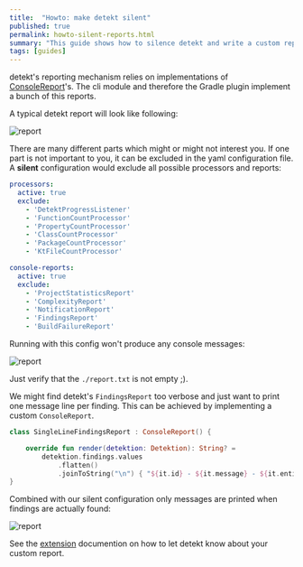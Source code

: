 ```yaml
---
title:  "Howto: make detekt silent"
published: true
permalink: howto-silent-reports.html
summary: "This guide shows how to silence detekt and write a custom report format."
tags: [guides]
---
```


detekt's reporting mechanism relies on implementations of [ConsoleReport](./pages/kdoc/detekt-api/io.gitlab.arturbosch.detekt.api/-console-report/index.html)'s.
The cli module and therefore the Gradle plugin implement a bunch of this reports.

A typical detekt report will look like following:

![report](images/howto-silent-run/typical_console_report.png)

There are many different parts which might or might not interest you.
If one part is not important to you, it can be excluded in the yaml configuration file.
A __silent__ configuration would exclude all possible processors and reports:
```yaml
processors:
  active: true
  exclude:
    - 'DetektProgressListener'
    - 'FunctionCountProcessor'
    - 'PropertyCountProcessor'
    - 'ClassCountProcessor'
    - 'PackageCountProcessor'
    - 'KtFileCountProcessor'

console-reports:
  active: true
  exclude:
    - 'ProjectStatisticsReport'
    - 'ComplexityReport'
    - 'NotificationReport'
    - 'FindingsReport'
    - 'BuildFailureReport'
```  

Running with this config won't produce any console messages: 

![report](images/howto-silent-run/silent_run.png)

Just verify that the `./report.txt` is not empty ;).

We might find detekt's `FindingsReport` too verbose and just want to print one message line per finding.
This can be achieved by implementing a custom `ConsoleReport`.

```kotlin
class SingleLineFindingsReport : ConsoleReport() {

    override fun render(detektion: Detektion): String? =
        detektion.findings.values
            .flatten()
            .joinToString("\n") { "${it.id} - ${it.message} - ${it.entity.location.file}" }
}
```

Combined with our silent configuration only messages are printed when findings are actually found:

![report](images/howto-silent-run/compact_report.png)

See the [extension](extensions.html) documention on how to let detekt know about your custom report.
